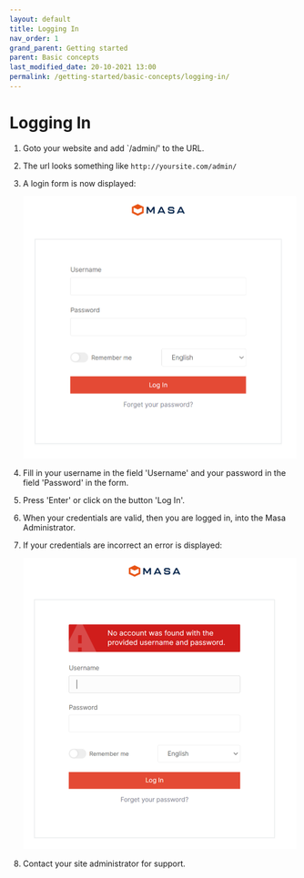 ```yaml
---
layout: default
title: Logging In
nav_order: 1
grand_parent: Getting started
parent: Basic concepts
last_modified_date: 20-10-2021 13:00
permalink: /getting-started/basic-concepts/logging-in/
---
```


# Logging In

1. Goto your website and add `/admin/' to the URL.
2. The url looks something like `http://yoursite.com/admin/`
3. A login form is now displayed:

    ![loginform](/assets/01_getting-started/01_basic-concepts/01_logging-in/login-form.png)

4. Fill in your username in the field 'Username' and your password in the field 'Password' in the form.
5. Press 'Enter' or click on the button 'Log In'.
6. When your credentials are valid, then you are logged in, into the Masa Administrator. 
7. If your credentials are incorrect an error is displayed:

    ![loginformerror](/assets/01_getting-started/01_basic-concepts/01_logging-in/login-form-error.png)

8. Contact your site administrator for support.




